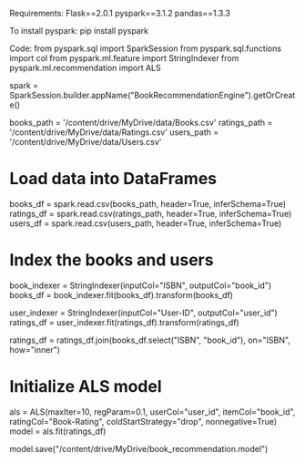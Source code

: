 Requirements:
Flask==2.0.1
pyspark==3.1.2
pandas==1.3.3

To install pyspark:
pip install pyspark


Code:
from pyspark.sql import SparkSession
from pyspark.sql.functions import col
from pyspark.ml.feature import StringIndexer
from pyspark.ml.recommendation import ALS

spark = SparkSession.builder.appName("BookRecommendationEngine").getOrCreate()

books_path = '/content/drive/MyDrive/data/Books.csv'
ratings_path = '/content/drive/MyDrive/data/Ratings.csv'
users_path = '/content/drive/MyDrive/data/Users.csv'

# Load data into DataFrames
books_df = spark.read.csv(books_path, header=True, inferSchema=True)
ratings_df = spark.read.csv(ratings_path, header=True, inferSchema=True)
users_df = spark.read.csv(users_path, header=True, inferSchema=True)

# Index the books and users
book_indexer = StringIndexer(inputCol="ISBN", outputCol="book_id")
books_df = book_indexer.fit(books_df).transform(books_df)

user_indexer = StringIndexer(inputCol="User-ID", outputCol="user_id")
ratings_df = user_indexer.fit(ratings_df).transform(ratings_df)

ratings_df = ratings_df.join(books_df.select("ISBN", "book_id"), on="ISBN", how="inner")

# Initialize ALS model
als = ALS(maxIter=10, regParam=0.1, userCol="user_id", itemCol="book_id", ratingCol="Book-Rating", coldStartStrategy="drop", nonnegative=True)
model = als.fit(ratings_df)

model.save("/content/drive/MyDrive/book_recommendation.model")
